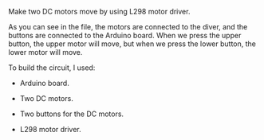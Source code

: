 Make two DC motors move by using L298 motor driver.

As you can see in the file, the motors are connected to the diver, and the buttons are connected to the Arduino board. When we press the upper button, the upper motor will move, but when we press the lower button, the lower motor will move.

To build the circuit, I used:

- Arduino board.

- Two DC motors.

- Two buttons for the DC motors.

- L298 motor driver.
